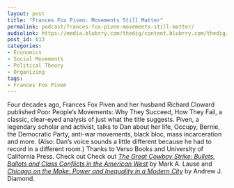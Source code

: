 ```yaml
---
layout: post
title: "Frances Fox Piven: Movements Still Matter"
permalink: podcast/frances-fox-piven-movements-still-matter/
audiolink: https://media.blubrry.com/thedig/content.blubrry.com/thedig/The_Dig_-_EP_87_-Piven.mp3
post_id: 613
categories: 
- Economics
- Social Movements
- Political Theory
- Organizing
tags: 
- Frances Fox Piven
---
```


Four decades ago, Frances Fox Piven and her husband Richard Cloward published Poor People’s Movements: Why They Succeed, How They Fail, a classic, clear-eyed analysis of just what the title suggests. Piven, a legendary scholar and activist, talks to Dan about her life, Occupy, Bernie, the Democratic Party, anti-war movements, black bloc, mass incarceration and more. (Also: Dan’s voice sounds a little different because he had to record in a different room.) Thanks to Verso Books and University of California Press. Check out Check out *[The Great Cowboy Strike: Bullets, Ballots and Class Conflicts in the American West](versobooks.com/books/2592-the-great-cowboy-strike)* by Mark A. Lause and [*Chicago on the Make: Power and Inequality in a Modern City*](ucpress.edu/ebook.php?isbn=9780520961715)
 by Andrew J. Diamond.
